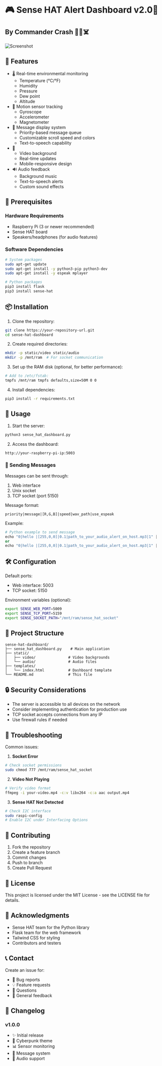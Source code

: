# 🎮 Sense HAT Alert Dashboard v2.0🚨

## By Commander Crash 💉💾☠️

![Screenshot](http://192.168.69.154:3000/Commander_Crash/SenseHat_LED_Message_System/raw/branch/main/sensehat_alert_dashboard/ScreenShots/Sensehat_alert.png "Web")

## 🌟 Features

- 🌡️ Real-time environmental monitoring
  - Temperature (°C/°F)
  - Humidity
  - Pressure
  - Dew point
  - Altitude
- 🎯 Motion sensor tracking
  - Gyroscope
  - Accelerometer
  - Magnetometer
- 💬 Message display system
  - Priority-based message queue
  - Customizable scroll speed and colors
  - Text-to-speech capability
- 🎨
  - Video background
  - Real-time updates
  - Mobile-responsive design
- 🔊 Audio feedback
  - Background music
  - Text-to-speech alerts
  - Custom sound effects

## 🔧 Prerequisites

### Hardware Requirements
- Raspberry Pi (3 or newer recommended)
- Sense HAT board
- Speakers/headphones (for audio features)

### Software Dependencies
```bash
# System packages
sudo apt-get update
sudo apt-get install -y python3-pip python3-dev
sudo apt-get install -y espeak mplayer

# Python packages
pip3 install flask
pip3 install sense-hat
```

## 📦 Installation

1. Clone the repository:
```bash
git clone https://your-repository-url.git
cd sense-hat-dashboard
```

2. Create required directories:
```bash
mkdir -p static/video static/audio
mkdir -p /mnt/ram  # For socket communication
```

3. Set up the RAM disk (optional, for better performance):
```bash
# Add to /etc/fstab:
tmpfs /mnt/ram tmpfs defaults,size=50M 0 0
```

4. Install dependencies:
```bash
pip3 install -r requirements.txt
```


## 🚀 Usage

1. Start the server:
```bash
python3 sense_hat_dashboard.py
```

2. Access the dashboard:
```
http://your-raspberry-pi-ip:5003
```

### 📝 Sending Messages

Messages can be sent through:
1. Web interface
2. Unix socket
3. TCP socket (port 5150)

Message format:
```
priority|message|[R,G,B]|speed|wav_path|use_espeak
```

Example:
```python
# Python example to send message
echo "0|hello |[255,0,0]|0.1|path_to_your_audio_alert_on_host.mp3|1" | nc -U /mnt/ram/sense_hat_socket
or
echo "0|hello |[255,0,0]|0.1|path_to_your_audio_alert_on_host.mp3|1" | nc <IP_addr> <port>
```

## 🛠️ Configuration

Default ports:
- Web interface: 5003
- TCP socket: 5150

Environment variables (optional):
```bash
export SENSE_WEB_PORT=5009
export SENSE_TCP_PORT=5159
export SENSE_SOCKET_PATH="/mnt/ram/sense_hat_socket"
```

## 📁 Project Structure

```
sense-hat-dashboard/
├── sense_hat_dashboard.py    # Main application
├── static/
│   ├── video/               # Video backgrounds
│   └── audio/               # Audio files
├── templates/
│   └── index.html           # Dashboard template
└── README.md                # This file
```

## 🔒 Security Considerations

- The server is accessible to all devices on the network
- Consider implementing authentication for production use
- TCP socket accepts connections from any IP
- Use firewall rules if needed

## 🐛 Troubleshooting

Common issues:

1. **Socket Error**
```bash
# Check socket permissions
sudo chmod 777 /mnt/ram/sense_hat_socket
```

2. **Video Not Playing**
```bash
# Verify video format
ffmpeg -i your-video.mp4 -c:v libx264 -c:a aac output.mp4
```

3. **Sense HAT Not Detected**
```bash
# Check I2C interface
sudo raspi-config
# Enable I2C under Interfacing Options
```

## 🤝 Contributing

1. Fork the repository
2. Create a feature branch
3. Commit changes
4. Push to branch
5. Create Pull Request

## 📄 License

This project is licensed under the MIT License - see the LICENSE file for details.

## 🙏 Acknowledgments

- Sense HAT team for the Python library
- Flask team for the web framework
- Tailwind CSS for styling
- Contributors and testers

## 📞 Contact

Create an issue for:
- 🐛 Bug reports
- 💡 Feature requests
- 🤔 Questions
- 💬 General feedback

## 🔄 Changelog

### v1.0.0
- ✨ Initial release
- 🎨 Cyberpunk theme
- 📊 Sensor monitoring
- 💬 Message system
- 🎵 Audio support
